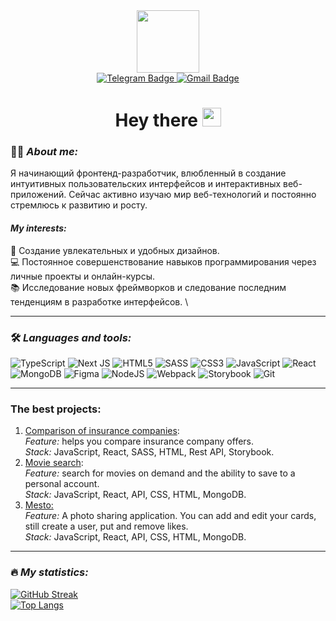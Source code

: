 <div id="header" align="center">
  <img src="https://media.giphy.com/media/l3vR85PnGsBwu1PFK/giphy.gif" width="100"/>
</div>
<div id="badges" align="center">
  <a href="https://t.me/bykosha1">
    <img src="https://img.shields.io/badge/Telegram-blue?style=for-the-badge&logo=telegram&logoColor=white" alt="Telegram Badge"/>
  </a>
  <a href="mailto:dashabykonya@gmail.com">
    <img src="https://img.shields.io/badge/Gmail-D14836?style=for-the-badge&logo=gmail&logoColor=white" alt="Gmail Badge"/>
  </a>
</div>
<div align="center">
  <img src="https://komarev.com/ghpvc/?username=DariaBykonya&style=flat-square&color=blue" alt=""/>
  <h1>
  Hey there
  <img src="https://media.giphy.com/media/hvRJCLFzcasrR4ia7z/giphy.gif" width="30px"/>
</h1>
</div>

### :woman_technologist: *About me:* 
Я начинающий фронтенд-разработчик, влюбленный в создание интуитивных пользовательских интерфейсов и интерактивных веб-приложений. Сейчас активно изучаю мир веб-технологий и постоянно стремлюсь к развитию и росту.

#### *My interests:* 
  :art: Создание увлекательных и удобных дизайнов. \
  :computer: Постоянное совершенствование навыков программирования через личные проекты и онлайн-курсы. \
  :books: Исследование новых фреймворков и следование последним тенденциям в разработке интерфейсов. \

---


### :hammer_and_wrench: *Languages and tools:* 
![TypeScript](https://img.shields.io/badge/typescript-%23007ACC.svg?style=for-the-badge&logo=typescript&logoColor=white)
![Next JS](https://img.shields.io/badge/Next-black?style=for-the-badge&logo=next.js&logoColor=white)
![HTML5](https://img.shields.io/badge/html5-%23E34F26.svg?style=for-the-badge&logo=html5&logoColor=white)
![SASS](https://img.shields.io/badge/SASS-hotpink.svg?style=for-the-badge&logo=SASS&logoColor=white)
![CSS3](https://img.shields.io/badge/css3-%231572B6.svg?style=for-the-badge&logo=css3&logoColor=white)
![JavaScript](https://img.shields.io/badge/javascript-%23323330.svg?style=for-the-badge&logo=javascript&logoColor=%23F7DF1E)
![React](https://img.shields.io/badge/react-%2320232a.svg?style=for-the-badge&logo=react&logoColor=%2361DAFB)
![MongoDB](https://img.shields.io/badge/MongoDB-%234ea94b.svg?style=for-the-badge&logo=mongodb&logoColor=white)
![Figma](https://img.shields.io/badge/figma-%23F24E1E.svg?style=for-the-badge&logo=figma&logoColor=white)
![NodeJS](https://img.shields.io/badge/node.js-6DA55F?style=for-the-badge&logo=node.js&logoColor=white)
![Webpack](https://img.shields.io/badge/webpack-%238DD6F9.svg?style=for-the-badge&logo=webpack&logoColor=black)
![Storybook](https://img.shields.io/badge/-Storybook-FF4785?style=for-the-badge&logo=storybook&logoColor=white)
![Git](https://img.shields.io/badge/git-%23F05033.svg?style=for-the-badge&logo=git&logoColor=white)

---

### The best projects:

1. [Comparison of insurance companies](https://github.com/insurance-product-comparisons/fronted):\
  *Feature:* helps you compare insurance company offers.\
  *Stack:* JavaScript, React, SASS, HTML, Rest API, Storybook.
2. [Movie search](https://github.com/DariaBykonya/movies-explorer-frontend):\
  *Feature:* search for movies on demand and the ability to save to a personal account.\
  *Stack:* JavaScript, React, API, CSS, HTML, MongoDB.
3. [Mesto:](https://github.com/DariaBykonya/react-mesto-api-full-gha)\
  *Feature:* A photo sharing application. You can add and edit your cards, still create a user, put and remove likes.\
  *Stack:* JavaScript, React, API, CSS, HTML, MongoDB.

---

### :fire: *My statistics:*  
[![GitHub Streak](http://github-readme-streak-stats.herokuapp.com?user=DariaBykonya&theme=terafox)](https://git.io/streak-stats)  
[![Top Langs](https://github-readme-stats.vercel.app/api/top-langs/?username=DariaBykonya&layout=compact&theme=vision-friendly-dark)](https://github.com/anuraghazra/github-readme-stats)
